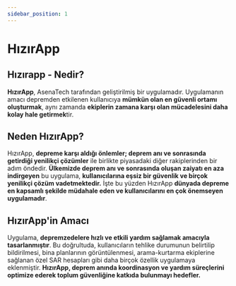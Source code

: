 ```yaml
---
sidebar_position: 1
---
```


# HızırApp

## Hızırapp - Nedir?

**HızırApp**, AsenaTech tarafından geliştirilmiş bir uygulamadır. Uygulamanın amacı depremden etkilenen kullanıcıya **mümkün olan en güvenli ortamı oluşturmak**, aynı zamanda **ekiplerin zamana karşı olan mücadelesini daha kolay hale getirmek**tir.

## Neden HızırApp?

HızırApp, **depreme karşı aldığı önlemler; deprem anı ve sonrasında getirdiği yenilikçi çözümler** ile birlikte piyasadaki diğer rakiplerinden bir adım öndedir. **Ülkemizde deprem anı ve sonrasında oluşan zaiyatı en aza indirgeyen** bu uygulama, **kullanıcılarına eşsiz bir güvenlik ve birçok yenilikçi çözüm vadetmektedir.** İşte bu yüzden HızırApp **dünyada depreme en kapsamlı şekilde müdahale eden ve kullanıcılarını en çok önemseyen uygulamadır**.

## HızırApp'in Amacı

Uygulama, **depremzedelere hızlı ve etkili yardım sağlamak amacıyla tasarlanmıştır**. Bu doğrultuda, kullanıcıların tehlike durumunun belirtilip bildirilmesi, bina planlarının görüntülenmesi, arama-kurtarma ekiplerine sağlanan özel SAR hesapları gibi daha birçok özellik uygulamaya eklenmiştir. **HızırApp, deprem anında koordinasyon ve yardım süreçlerini optimize ederek toplum güvenliğine katkıda bulunmayı hedefler.**
